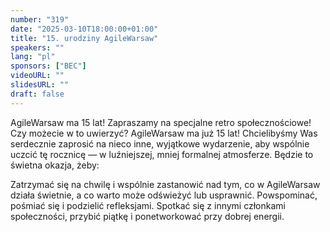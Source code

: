 ```yaml
---
number: "319"
date: "2025-03-10T18:00:00+01:00"
title: "15. urodziny AgileWarsaw"
speakers: ""
lang: "pl"
sponsors: ["BEC"]
videoURL: ""
slidesURL: ""
draft: false
---
```


AgileWarsaw ma 15 lat! Zapraszamy na specjalne retro społecznościowe!
Czy możecie w to uwierzyć? AgileWarsaw ma już 15 lat!
Chcielibyśmy Was serdecznie zaprosić na nieco inne, wyjątkowe wydarzenie, aby wspólnie uczcić tę rocznicę — w luźniejszej, mniej formalnej atmosferze.
Będzie to świetna okazja, żeby:

Zatrzymać się na chwilę i wspólnie zastanowić nad tym, co w AgileWarsaw działa świetnie, a co warto może odświeżyć lub usprawnić.
Powspominać, pośmiać się i podzielić refleksjami.
Spotkać się z innymi członkami społeczności, przybić piątkę i ponetworkować przy dobrej energii.
